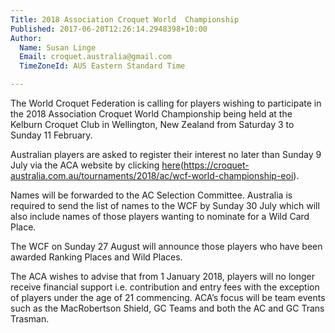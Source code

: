```yaml
---
Title: 2018 Association Croquet World  Championship
Published: 2017-06-20T12:26:14.2948398+10:00
Author:
  Name: Susan Linge
  Email: croquet.australia@gmail.com
  TimeZoneId: AUS Eastern Standard Time

---
```

The World Croquet Federation is calling for players wishing to participate in the 2018 Association Croquet World Championship being held at the Kelburn Croquet Club in Wellington, New Zealand from Saturday 3 to Sunday 11 February.

Australian players are asked to register their interest no later than Sunday 9 July via the ACA website by clicking [here](https://croquet-australia.com.au/tournaments/2018/ac/wcf-world-championship-eoi)(https://croquet-australia.com.au/tournaments/2018/ac/wcf-world-championship-eoi).

Names will be forwarded to the AC Selection Committee. Australia is required to send the list of names to the WCF by Sunday 30 July which will also include names of those players wanting to nominate for a Wild Card Place.

The WCF on Sunday 27 August will announce those players who have been awarded Ranking Places and Wild Places.

The ACA wishes to advise that from 1 January 2018, players will no longer receive financial support i.e. contribution and entry fees with the exception of players under the age of 21 commencing. ACA’s focus will be team events such as the MacRobertson Shield, GC Teams and both the AC and GC Trans Trasman.
